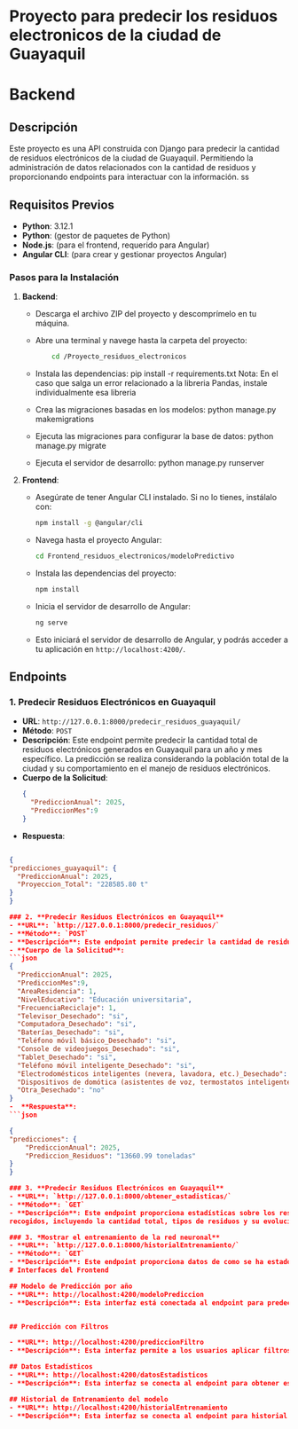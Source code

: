 # Proyecto para predecir los residuos electronicos de la ciudad de Guayaquil
# Backend
## Descripción
Este proyecto es una API construida con Django para predecir la cantidad de residuos electrónicos de la ciudad de Guayaquil. Permitiendo la administración de datos relacionados con la cantidad de residuos y proporcionando endpoints para interactuar con la información.
ss
## Requisitos Previos
- **Python**: 3.12.1
- **Python**: (gestor de paquetes de Python)
- **Node.js**: (para el frontend, requerido para Angular)
- **Angular CLI**: (para crear y gestionar proyectos Angular)

### Pasos para la Instalación
1. **Backend**:
    - Descarga el archivo ZIP del proyecto y descomprímelo en tu máquina.
    - Abre una terminal y navege hasta la carpeta del proyecto:
        ```bash
            cd /Proyecto_residuos_electronicos
    - Instala las dependencias:
        pip install -r requirements.txt
        Nota: En el caso que salga un error relacionado a la libreria Pandas, instale individualmente esa libreria 

    - Crea las migraciones basadas en los modelos:
        python manage.py makemigrations
    - Ejecuta las migraciones para configurar la base de datos:
        python manage.py migrate
    - Ejecuta el servidor de desarrollo:
        python manage.py runserver


2. **Frontend**:
   - Asegúrate de tener Angular CLI instalado. Si no lo tienes, instálalo con:
     ```bash
     npm install -g @angular/cli
     ```
   - Navega hasta el proyecto Angular:
     ```bash
     cd Frontend_residuos_electronicos/modeloPredictivo
     ```
   - Instala las dependencias del proyecto:
     ```bash
     npm install
     ```
   - Inicia el servidor de desarrollo de Angular:
     ```bash
     ng serve
     ```
   - Esto iniciará el servidor de desarrollo de Angular, y podrás acceder a tu aplicación en `http://localhost:4200/`.


## Endpoints

### 1. **Predecir Residuos Electrónicos en Guayaquil**
- **URL**: `http://127.0.0.1:8000/predecir_residuos_guayaquil/`
- **Método**: `POST`
- **Descripción**: Este endpoint permite predecir la cantidad total de residuos electrónicos generados en Guayaquil para un año y mes específico. La predicción se realiza considerando la población total de la ciudad y su comportamiento en el manejo de residuos electrónicos.
- **Cuerpo de la Solicitud**:
  ```json
  {
    "PrediccionAnual": 2025,
    "PrediccionMes":9
  }

-  **Respuesta**:
  ```json

{
  "predicciones_guayaquil": {
    "PrediccionAnual": 2025,
    "Proyeccion_Total": "228585.80 t"
  }
}

### 2. **Predecir Residuos Electrónicos en Guayaquil**
- **URL**: `http://127.0.0.1:8000/predecir_residuos/`
- **Método**: `POST`
- **Descripción**: Este endpoint permite predecir la cantidad de residuos electrónicos generados en Guayaquil para un año y mes específico, aplicando filtros sobre distintos factores. Se pueden considerar variables como el área de residencia, el nivel educativo, la frecuencia de reciclaje y el estado de varios dispositivos electrónicos respecto a si se van a considerar en la predicción.
- **Cuerpo de la Solicitud**:
  ```json
  {
    "PrediccionAnual": 2025,
    "PrediccionMes":9,
    "AreaResidencia": 1,
    "NivelEducativo": "Educación universitaria",
    "FrecuenciaReciclaje": 1,
    "Televisor_Desechado": "si",
    "Computadora_Desechado": "si",
    "Baterías_Desechado": "si",
    "Teléfono móvil básico_Desechado": "si",
    "Console de videojuegos_Desechado": "si",
    "Tablet_Desechado": "si",
    "Teléfono móvil inteligente_Desechado": "si",
    "Electrodomésticos inteligentes (nevera, lavadora, etc.)_Desechado": "si",
    "Dispositivos de domótica (asistentes de voz, termostatos inteligentes, etc.)_Desechado": "no",
    "Otra_Desechado": "no"
  }
-  **Respuesta**:
  ```json

{
  "predicciones": {
      "PrediccionAnual": 2025,
      "Prediccion_Residuos": "13660.99 toneladas"
  }
}

### 3. **Predecir Residuos Electrónicos en Guayaquil**
- **URL**: `http://127.0.0.1:8000/obtener_estadisticas/`
- **Método**: `GET`
- **Descripción**: Este endpoint proporciona estadísticas sobre los residuos electrónicos     
recogidos, incluyendo la cantidad total, tipos de residuos y su evolución a lo largo del tiempo. Ideal para obtener una visión general del impacto del reciclaje.

### 3. *Mostrar el entrenamiento de la red neuronal**
- **URL**: `http://127.0.0.1:8000/historialEntrenamiento/`
- **Método**: `GET`
- **Descripción**: Este endpoint proporciona datos de como se ha estado aprendiendo la red neuronal, en donde para mejor visualización cada entrenamiento se muestra el dia y mes del año 2024 que se entreno 
# Interfaces del Frontend

## Modelo de Predicción por año
- **URL**: http://localhost:4200/modeloPrediccion
- **Descripción**: Esta interfaz está conectada al endpoint para predecir residuos electrónicos, permitiendo a los usuarios ingresar el año y el mes de predicción para obtener una predicción sobre la cantidad de residuos generados en Guayaquil en toneladas.  Además tiene gráficos estadísticos como un gráfico de lineas y barras para visualizar mejor el crecimiento de la prediccion por mes o año.


## Predicción con Filtros

- **URL**: http://localhost:4200/prediccionFiltro
- **Descripción**: Esta interfaz permite a los usuarios aplicar filtros específicos aparte del mes y año para predecir la cantidad de residuos electrónicos en toneladas, facilitando el análisis según distintos parámetros como área de residencia, frecuencia de reciclaje nivel educativo y los productos que se desean tener en cuenta en la predicción. Además tiene gráficos estadísticos como un gráfico de lineas y barras para visualizar mejor el crecimiento de la prediccion por mes o año.

## Datos Estadísticos
- **URL**: http://localhost:4200/datosEstadisticos
- **Descripción**: Esta interfaz se conecta al endpoint para obtener estadísticas, mostrando datos sobre la cantidad total de residuos y su clasificación por tipo, proporcionando una visión clara sobre el impacto del reciclaje.

## Historial de Entrenamiento del modelo
- **URL**: http://localhost:4200/historialEntrenamiento
- **Descripción**: Esta interfaz se conecta al endpoint para historial de Entrenamiento, mostrando datos sobre como se ha estado entrenando el modelo respecto al R2 mediante un gráfico de lineas.


